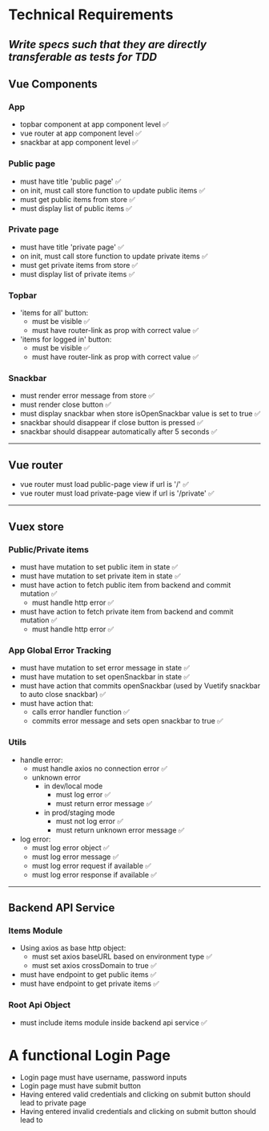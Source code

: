 # Technical Requirements
*Write specs such that they are directly transferable as tests for TDD*
---
## Vue Components
### App
- topbar component at app component level ✅
- vue router at app component level ✅
- snackbar at app component level ✅
### Public page
- must have title 'public page' ✅
- on init, must call store function to update public items ✅
- must get public items from store ✅
- must display list of public items ✅
### Private page
- must have title 'private page' ✅
- on init, must call store function to update private items ✅
- must get private items from store ✅
- must display list of private items ✅
### Topbar
- 'items for all' button:
    - must be visible ✅
    - must have router-link as prop with correct value ✅
- 'items for logged in' button:
    - must be visible ✅
    - must have router-link as prop with correct value ✅
### Snackbar
- must render error message from store ✅
- must render close button ✅
- must display snackbar when store isOpenSnackbar value is set to true ✅
- snackbar should disappear if close button is pressed ✅
- snackbar should disappear automatically after 5 seconds ✅
---
## Vue router
- vue router must load public-page view if url is '/' ✅
- vue router must load private-page view if url is '/private' ✅
---
## Vuex store
### Public/Private items
- must have mutation to set public item in state ✅
- must have mutation to set private item in state ✅
- must have action to fetch public item from backend and commit mutation ✅
    - must handle http error ✅
- must have action to fetch private item from backend and commit mutation ✅
    - must handle http error ✅
### App Global Error Tracking
- must have mutation to set error message in state ✅
- must have mutation to set openSnackbar in state ✅
- must have action that commits openSnackbar (used by Vuetify snackbar to auto close snackbar) ✅
- must have action that:
    - calls error handler function ✅
    - commits error message and sets open snackbar to true ✅
### Utils
- handle error:
    - must handle axios no connection error ✅
    - unknown error
        - in dev/local mode
            - must log error ✅
            - must return error message ✅
        - in prod/staging mode
            - must not log error ✅
            - must return unknown error message ✅
- log error:
    - must log error object ✅
    - must log error message ✅
    - must log error request if available ✅
    - must log error response if available ✅
---
## Backend API Service
### Items Module
- Using axios as base http object:
    - must set axios baseURL based on environment type ✅
    - must set axios crossDomain to true ✅
- must have endpoint to get public items ✅
- must have endpoint to get private items ✅
### Root Api Object
- must include items module inside backend api service ✅

# A functional Login Page
- Login page must have username, password inputs
- Login page must have submit button
- Having entered valid credentials and clicking on submit button should lead to private page
- Having entered invalid credentials and clicking on submit button should lead to 